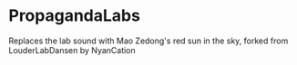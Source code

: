 # PropagandaLabs
Replaces the lab sound with Mao Zedong's red sun in the sky, forked from LouderLabDansen by NyanCation